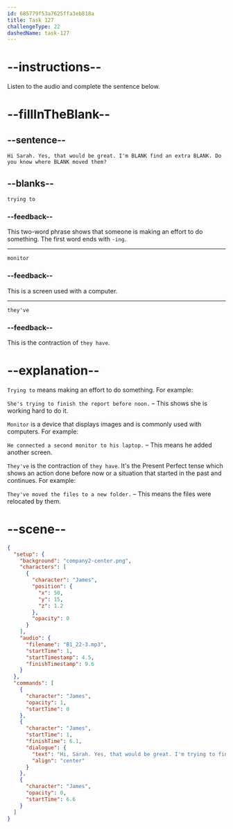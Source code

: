 ```yaml
---
id: 685779f53a7625ffa3eb818a
title: Task 127
challengeType: 22
dashedName: task-127
---
```


<!-- (Audio) James: Hi Sarah. Yes, that would be great. I'm trying to find an extra monitor. Do you know where they've moved them? -->

# --instructions--

Listen to the audio and complete the sentence below.

# --fillInTheBlank--

## --sentence--

`Hi Sarah. Yes, that would be great. I'm BLANK find an extra BLANK. Do you know where BLANK moved them?`

## --blanks--

`trying to`

### --feedback--

This two-word phrase shows that someone is making an effort to do something. The first word ends with `-ing`.

---

`monitor`

### --feedback--

This is a screen used with a computer.

---

`they've`

### --feedback--

This is the contraction of `they have`.

# --explanation--

`Trying to` means making an effort to do something. For example:

`She's trying to finish the report before noon.` – This shows she is working hard to do it.

`Monitor` is a device that displays images and is commonly used with computers. For example:

`He connected a second monitor to his laptop.` – This means he added another screen.

`They've` is the contraction of `they have`. It's the Present Perfect tense which shows an action done before now or a situation that started in the past and continues.​ For example:

`They've moved the files to a new folder.` – This means the files were relocated by them.

# --scene--

```json
{
  "setup": {
    "background": "company2-center.png",
    "characters": [
      {
        "character": "James",
        "position": {
          "x": 50,
          "y": 15,
          "z": 1.2
        },
        "opacity": 0
      }
    ],
    "audio": {
      "filename": "B1_22-3.mp3",
      "startTime": 1,
      "startTimestamp": 4.5,
      "finishTimestamp": 9.6
    }
  },
  "commands": [
    {
      "character": "James",
      "opacity": 1,
      "startTime": 0
    },
    {
      "character": "James",
      "startTime": 1,
      "finishTime": 6.1,
      "dialogue": {
        "text": "Hi, Sarah. Yes, that would be great. I'm trying to find an extra monitor. Do you know where they've moved them?",
        "align": "center"
      }
    },
    {
      "character": "James",
      "opacity": 0,
      "startTime": 6.6
    }
  ]
}
```
